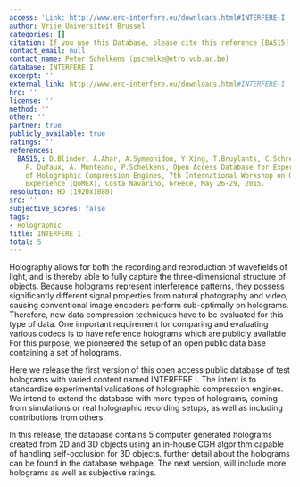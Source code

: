 ```yaml
---
access: 'Link: http://www.erc-interfere.eu/downloads.html#INTERFERE-I'
author: Vrije Universiteit Brussel
categories: []
citation: If you use this Database, please cite this reference [BAS15].
contact_email: null
contact_name: Peter Schelkens (pschelke@etro.vub.ac.be)
database: INTERFERE I
excerpt: ''
external_link: http://www.erc-interfere.eu/downloads.html#INTERFERE-I
hrc: ''
license: ''
method: ''
other: ''
partner: true
publicly_available: true
ratings: ''
references:
  BAS15,: D.Blinder, A.Ahar, A.Symeonidou, Y.Xing, T.Bruylants, C.Schretter, B. Pesquet-Popescu,
    F. Dufaux, A. Munteanu, P.Schelkens, Open Access Database for Experimental Validations
    of Holographic Compression Engines, 7th International Workshop on Quality of Multimedia
    Experience (QoMEX), Costa Navarino, Greece, May 26-29, 2015.
resolution: HD (1920x1080)
src: ''
subjective_scores: false
tags:
- Holographic
title: INTERFERE I
total: 5
---
```


Holography allows for both the recording and reproduction of wavefields of light, and is thereby able to fully capture the three-dimensional structure of objects. Because holograms represent interference patterns, they possess significantly different signal properties from natural photography and video, causing conventional image encoders perform sub-optimally on holograms. Therefore, new data compression techniques have to be evaluated for this type of data. One important requirement for comparing and evaluating various codecs is to have reference holograms which are publicly available. For this purpose, we pioneered the setup of an open public data base containing a set of holograms. 

Here we release the first version of this open access public database of test holograms with varied content named INTERFERE I. The intent is to standardize experimental validations of holographic compression engines. We intend to extend the database with more types of holograms, coming from simulations or real holographic recording setups, as well as including contributions from others. 

In this release, the database contains 5 computer generated holograms created from 2D and 3D objects using an in-house CGH algorithm capable of handling self-occlusion for 3D objects. further detail about the holograms can be found in the database webpage. The next version, will include more holograms as well as subjective ratings.